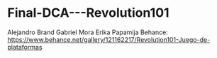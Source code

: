# Final-DCA---Revolution101

Alejandro Brand
Gabriel Mora
Erika Papamija
Behance: https://www.behance.net/gallery/121162217/Revolution101-Juego-de-plataformas
